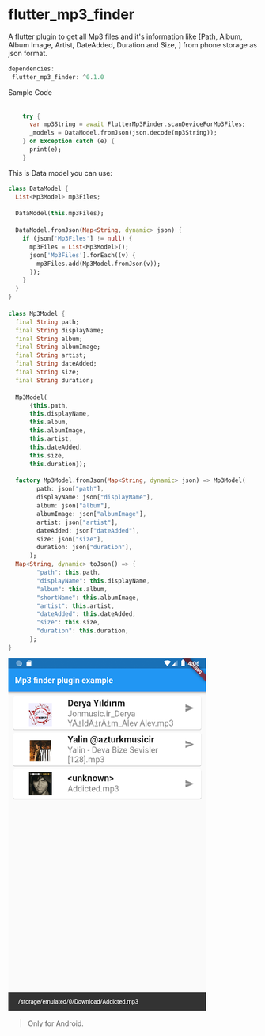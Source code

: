 # flutter_mp3_finder

A flutter plugin to get all Mp3 files and it's information like [Path, Album, Album Image, Artist, DateAdded, Duration and Size, ] from phone storage as json format.

``` dart
dependencies:
 flutter_mp3_finder: ^0.1.0
```

Sample Code
```dart 

    try {
      var mp3String = await FlutterMp3Finder.scanDeviceForMp3Files;
      _models = DataModel.fromJson(json.decode(mp3String));
    } on Exception catch (e) {
      print(e);
    }

```
This is Data model you can use:

```dart
class DataModel {
  List<Mp3Model> mp3Files;

  DataModel(this.mp3Files);

  DataModel.fromJson(Map<String, dynamic> json) {
    if (json['Mp3Files'] != null) {
      mp3Files = List<Mp3Model>();
      json['Mp3Files'].forEach((v) {
        mp3Files.add(Mp3Model.fromJson(v));
      });
    }
  }
}

class Mp3Model {
  final String path;
  final String displayName;
  final String album;
  final String albumImage;
  final String artist;
  final String dateAdded;
  final String size;
  final String duration;

  Mp3Model(
      {this.path,
      this.displayName,
      this.album,
      this.albumImage,
      this.artist,
      this.dateAdded,
      this.size,
      this.duration});

  factory Mp3Model.fromJson(Map<String, dynamic> json) => Mp3Model(
        path: json["path"],
        displayName: json["displayName"],
        album: json["album"],
        albumImage: json["albumImage"],
        artist: json["artist"],
        dateAdded: json["dateAdded"],
        size: json["size"],
        duration: json["duration"],
      );
  Map<String, dynamic> toJson() => {
        "path": this.path,
        "displayName": this.displayName,
        "album": this.album,
        "shortName": this.albumImage,
        "artist": this.artist,
        "dateAdded": this.dateAdded,
        "size": this.size,
        "duration": this.duration,
      };
}
```

 ![](images/Screenshot.png)

> Only for Android.

